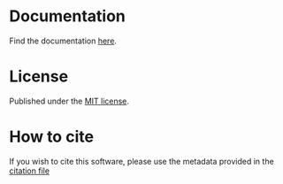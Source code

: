 # Documentation

Find the documentation [here](https://nepomukritz.github.io/KeldyshDiagrammatics/).

# License

Published under the [MIT license](LICENSE.md).

# How to cite

If you wish to cite this software, please use the metadata provided in the [citation file](CITATION.cff)
